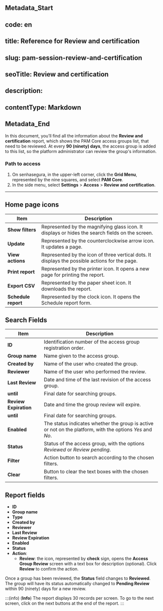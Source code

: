 ## Metadata_Start 
## code: en
## title: Reference for Review and certification 
## slug: pam-session-review-and-certification 
## seoTitle: Review and certification 
## description:  
## contentType: Markdown 
## Metadata_End
In this document, you’ll find all the information about the **Review and certification** report, which shows the PAM Core access groups list, that need to be reviewed.
At every **90 (ninety) days**, the access group is added to this list, so the platform administrator can review the group's information.

### Path to access

1. On senhasegura, in the upper-left corner, click the **Grid Menu**, represented by the nine squares, and select **PAM Core**.
2. In the side menu, select **Settings** > **Access** > **Review and certification**.

---
## Home page icons

| **Item**| **Description**|
|----------|-----------------|
| **Show filters**| Represented by the magnifying glass icon. It displays or hides the search fields on the screen. |
| **Update**| Represented by the counterclockwise arrow icon. It updates a page. |
| **View actions**| Represented by the icon of three vertical dots. It displays the possible actions for the page.|
| **Print report**| Represented by the printer icon. It opens a new page for printing the report.|
| **Export CSV**| Represented by the paper sheet icon. It downloads the report.|
| **Schedule report**  | Represented by the clock icon. It opens the Schedule report form.|


## Search Fields
| **Item**| **Description**|
|-----------------|-------------------|
| **ID**| Identification number of the access group registration order.|
| **Group name**| Name given to the access group.|
| **Created by**| Name of the user who created the group.|
| **Reviewer**| Name of the user who performed the review.|
| **Last Review**| Date and time of the last revision of the access group.|
| **until**| Final date for searching groups.|
| **Review Expiration** | Date and time the group review will expire.|
| **until**| Final date for searching groups.|
| **Enabled**| The status indicates whether the group is active or not on the platform, with the options *Yes* and *No*. |
| **Status**| Status of the access group, with the options *Reviewed* or *Review pending*. |
| **Filter**| Action button to search according to the chosen filters.|
| **Clear**| Button to clear the text boxes with the chosen filters.|


## Report fields

* **ID**
* **Group name**
* **Type**
* **Created by**
* **Reviewer**
* **Last Review**
* **Review Expiration**
* **Enabled**
* **Status**
* **Action**:
    * **Review**: the icon, represented by **check** sign, opens the **Access Group Review** screen with a text box for description (optional). Click **Review** to confirm the action. 

Once a group has been reviewed, the **Status** field changes to **Reviewed**. The group will have its status automatically changed to **Pending Review** within 90 (ninety) days for a new review.

:::(info) (**Info**)
The report displays 30 records per screen. To go to the next screen, click on the next buttons at the end of the report.
:::

